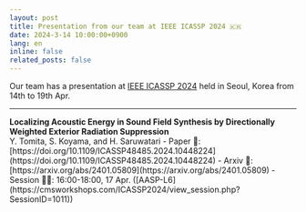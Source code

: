 ```yaml
---
layout: post
title: Presentation from our team at IEEE ICASSP 2024 🇰🇷
date: 2024-3-14 10:00:00+0900
lang: en
inline: false
related_posts: false
---
```


Our team has a presentation at [IEEE ICASSP 2024](https://2024.ieeeicassp.org/) held in Seoul, Korea from 14th to 19th Apr. 

***

<div style="font-weight:bolder">Localizing Acoustic Energy in Sound Field Synthesis by Directionally Weighted Exterior Radiation Suppression</div>
Y. Tomita, S. Koyama, and H. Saruwatari
- Paper 📝: [https://doi.org/10.1109/ICASSP48485.2024.10448224](https://doi.org/10.1109/ICASSP48485.2024.10448224)
- Arxiv 📝: [https://arxiv.org/abs/2401.05809](https://arxiv.org/abs/2401.05809)
- Session 🧑‍💻: 16:00-18:00, 17 Apr. ([AASP-L6](https://cmsworkshops.com/ICASSP2024/view_session.php?SessionID=1011))

